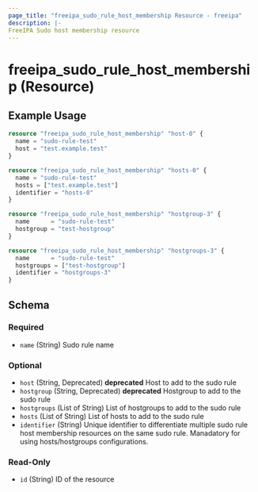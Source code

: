 ```yaml
---
page_title: "freeipa_sudo_rule_host_membership Resource - freeipa"
description: |-
FreeIPA Sudo host membership resource
---
```


# freeipa_sudo_rule_host_membership (Resource)



## Example Usage

```terraform
resource "freeipa_sudo_rule_host_membership" "host-0" {
  name = "sudo-rule-test"
  host = "test.example.test"
}

resource "freeipa_sudo_rule_host_membership" "hosts-0" {
  name = "sudo-rule-test"
  hosts = ["test.example.test"]
  identifier = "hosts-0"
}

resource "freeipa_sudo_rule_host_membership" "hostgroup-3" {
  name      = "sudo-rule-test"
  hostgroup = "test-hostgroup"
}

resource "freeipa_sudo_rule_host_membership" "hostgroups-3" {
  name      = "sudo-rule-test"
  hostgroups = ["test-hostgroup"]
  identifier = "hostgroups-3"
}
```




<!-- schema generated by tfplugindocs -->
## Schema

### Required

- `name` (String) Sudo rule name

### Optional

- `host` (String, Deprecated) **deprecated** Host to add to the sudo rule
- `hostgroup` (String, Deprecated) **deprecated** Hostgroup to add to the sudo rule
- `hostgroups` (List of String) List of hostgroups to add to the sudo rule
- `hosts` (List of String) List of hosts to add to the sudo rule
- `identifier` (String) Unique identifier to differentiate multiple sudo rule host membership resources on the same sudo rule. Manadatory for using hosts/hostgroups configurations.

### Read-Only

- `id` (String) ID of the resource
